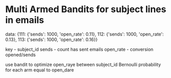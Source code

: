 # Multi Armed Bandits for subject lines in emails

data:
{111: {'sends': 1000, 'open_rate': 0.11},
112: {'sends': 1000, 'open_rate': 0.13},
113: {'sends': 1000, 'open_rate': 0.16}}

key - subject_id
sends - count has sent emails
open_rate - conversion opened/sends

use bandit to optimize open_raye between subject_id
Bernoulli probability for each arm equal to open_dare